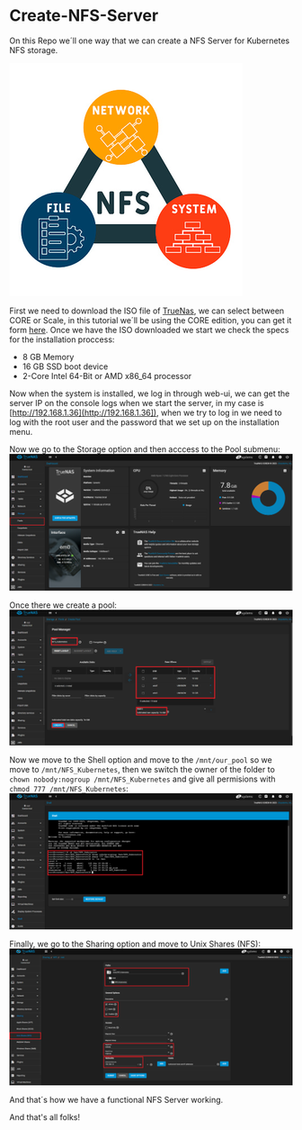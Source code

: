 # Create-NFS-Server

On this Repo we´ll one way that we can create a NFS Server for Kubernetes NFS storage.

![alt text](https://github.com/DockerSailor/Create-NFS-Server/blob/main/nfs.jpg?raw=true)

First we need to download the ISO file of [TrueNas](https://www.truenas.com/), we can select between CORE or Scale, in this tutorial we´ll be using the CORE edition, you can get it form [here](https://www.truenas.com/truenas-core/).
Once we have the ISO downloaded we start we check the specs for the installation proccess:

- 8 GB Memory
- 16 GB SSD boot device
- 2-Core Intel 64-Bit or AMD x86_64 processor

Now when the system is installed, we log in through web-ui, we can get the server IP on the console logs when we start the server, in my case is [http://192.168.1.36](http://192.168.1.36]), when we try to log in we need to log with the root user and the password that we set up on the installation menu.

Now we go to the Storage option and then acccess to the Pool submenu:
![alt text](https://github.com/DockerSailor/Create-NFS-Server/blob/main/storage.png?raw=true)

Once there we create a pool:
![alt text](https://github.com/DockerSailor/Create-NFS-Server/blob/main/pool.png?raw=true)

Now we move to the Shell option and move to the `/mnt/our_pool` so we move to `/mnt/NFS_Kubernetes`, then we switch the owner of the folder to `chown nobody:nogroup /mnt/NFS_Kubernetes` and give all permisions with `chmod 777 /mnt/NFS_Kubernetes`:
![alt text](https://github.com/DockerSailor/Create-NFS-Server/blob/main/shell.png?raw=true)

Finally, we go to the Sharing option and move to Unix Shares (NFS):
![alt text](https://github.com/DockerSailor/Create-NFS-Server/blob/main/sharing.png?raw=true)

And that´s how we have a functional NFS Server working.

And that's all folks!
